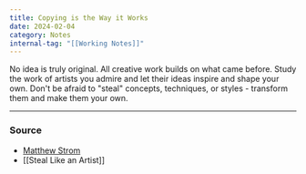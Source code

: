 ```yaml
---
title: Copying is the Way it Works
date: 2024-02-04
category: Notes
internal-tag: "[[Working Notes]]"
---
```

No idea is truly original. All creative work builds on what came before. Study the work of artists you admire and let their ideas inspire and shape your own. Don't be afraid to "steal" concepts, techniques, or styles - transform them and make them your own.

--- 
### Source
-  [Matthew Strom](https://matthewstrom.com/writing/copying/)
- [[Steal Like an Artist]]